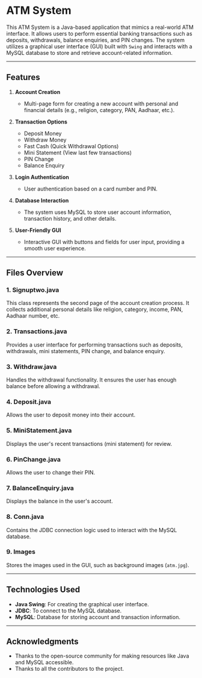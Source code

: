 # ATM System

This ATM System is a Java-based application that mimics a real-world ATM interface. It allows users to perform essential banking transactions such as deposits, withdrawals, balance enquiries, and PIN changes. The system utilizes a graphical user interface (GUI) built with `Swing` and interacts with a MySQL database to store and retrieve account-related information.

---

## Features

1. **Account Creation**  
   - Multi-page form for creating a new account with personal and financial details (e.g., religion, category, PAN, Aadhaar, etc.).

2. **Transaction Options**  
   - Deposit Money
   - Withdraw Money
   - Fast Cash (Quick Withdrawal Options)
   - Mini Statement (View last few transactions)
   - PIN Change
   - Balance Enquiry

3. **Login Authentication**  
   - User authentication based on a card number and PIN.

4. **Database Interaction**  
   - The system uses MySQL to store user account information, transaction history, and other details.
   
5. **User-Friendly GUI**  
   - Interactive GUI with buttons and fields for user input, providing a smooth user experience.

---

## Files Overview

### 1. **Signuptwo.java**  
   This class represents the second page of the account creation process. It collects additional personal details like religion, category, income, PAN, Aadhaar number, etc.

### 2. **Transactions.java**  
   Provides a user interface for performing transactions such as deposits, withdrawals, mini statements, PIN change, and balance enquiry.

### 3. **Withdraw.java**  
   Handles the withdrawal functionality. It ensures the user has enough balance before allowing a withdrawal.

### 4. **Deposit.java**  
   Allows the user to deposit money into their account.

### 5. **MiniStatement.java**  
   Displays the user's recent transactions (mini statement) for review.

### 6. **PinChange.java**  
   Allows the user to change their PIN.

### 7. **BalanceEnquiry.java**  
   Displays the balance in the user's account.

### 8. **Conn.java**  
   Contains the JDBC connection logic used to interact with the MySQL database.

### 9. **Images**  
   Stores the images used in the GUI, such as background images (`atm.jpg`).

---

## Technologies Used

- **Java Swing**: For creating the graphical user interface.
- **JDBC**: To connect to the MySQL database.
- **MySQL**: Database for storing account and transaction information.

---

## Acknowledgments

- Thanks to the open-source community for making resources like Java and MySQL accessible.
- Thanks to all the contributors to the project.

